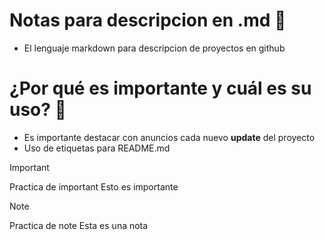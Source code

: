# Notas para descripcion en .md 🚀
* El lenguaje markdown para descripcion de proyectos en github

# ¿Por qué es importante y cuál es su uso? 💪
* Es importante destacar con anuncios cada nuevo <strong>update</strong> del proyecto
* Uso de etiquetas para README.md


  
> [!IMPORTANT]
> Practica de important
> Esto es importante

> [!NOTE]
> Practica de note
> Esta es una nota
